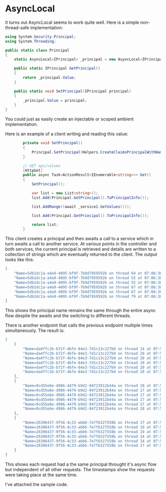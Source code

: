 # AsyncLocal

It turns out AsyncLocal seems to work quite well. Here is a simple non-thread-safe implementation:

```csharp
using System.Security.Principal;
using System.Threading;

public static class Principal
{
    static AsyncLocal<IPrincipal> _principal = new AsyncLocal<IPrincipal>();

    public static IPrincipal GetPrincipal()
    {
        return _principal.Value;
    }

    public static void SetPrincipal(IPrincipal principal)
    {
        _principal.Value = principal;
    }
}
```

You could just as easily create an injectable or scoped ambient implementation.

Here is an example of a client writing and reading this value:

```csharp
        private void SetPrincipal()
        {
            Principal.SetPrincipal(Helpers.CreateClaimsPrincipalWithName(Guid.NewGuid().ToString()));
        }

        // GET api/values
        [HttpGet]
        public async Task<ActionResult<IEnumerable<string>>> Get()
        {
            SetPrincipal();

            var list = new List<string>();
            list.Add(Principal.GetPrincipal().ToPrincipalInfo());

            list.AddRange((await _service1.GetValues()));

            list.Add(Principal.GetPrincipal().ToPrincipalInfo());

            return list;
        }
```
		
This client creates a principal and then awaits a call to a service which in turn awaits a call to another service. At various points in the controller and both services, the current principal is retrieved and details are written to a collection of strings which are eventually returned to the client. The output looks like this:

```json
[
    "Name=5db1dc1a-a4a9-4095-bf9f-7b9d7959592b on thread 64 at 07:06:30.002.",
    "Name=5db1dc1a-a4a9-4095-bf9f-7b9d7959592b on thread 55 at 07:06:30.033.",
    "Name=5db1dc1a-a4a9-4095-bf9f-7b9d7959592b on thread 55 at 07:06:30.033.",
    "Name=5db1dc1a-a4a9-4095-bf9f-7b9d7959592b on thread 67 at 07:06:30.089.",
    "Name=5db1dc1a-a4a9-4095-bf9f-7b9d7959592b on thread 67 at 07:06:30.089.",
    "Name=5db1dc1a-a4a9-4095-bf9f-7b9d7959592b on thread 79 at 07:06:30.125."
]
```

This shows the principal name remains the same through the entire async flow despite the awaits and the switching to different threads.

There is another endpoint that calls the previous endpoint multiple times simultaneously. The result is:

```json
[
    [
        "Name=da4ffc2b-b72f-4bfe-84e3-7d1c13c227b9 on thread 14 at 07:50:45.852.",
        "Name=da4ffc2b-b72f-4bfe-84e3-7d1c13c227b9 on thread 20 at 07:50:45.887.",
        "Name=da4ffc2b-b72f-4bfe-84e3-7d1c13c227b9 on thread 20 at 07:50:45.888.",
        "Name=da4ffc2b-b72f-4bfe-84e3-7d1c13c227b9 on thread 20 at 07:50:45.948.",
        "Name=da4ffc2b-b72f-4bfe-84e3-7d1c13c227b9 on thread 20 at 07:50:45.948.",
        "Name=da4ffc2b-b72f-4bfe-84e3-7d1c13c227b9 on thread 20 at 07:50:45.980."
    ],
    [
        "Name=9cd55e6e-d986-4479-b9d2-94723912b44a on thread 20 at 07:50:45.852.",
        "Name=9cd55e6e-d986-4479-b9d2-94723912b44a on thread 17 at 07:50:45.887.",
        "Name=9cd55e6e-d986-4479-b9d2-94723912b44a on thread 17 at 07:50:45.888.",
        "Name=9cd55e6e-d986-4479-b9d2-94723912b44a on thread 17 at 07:50:45.948.",
        "Name=9cd55e6e-d986-4479-b9d2-94723912b44a on thread 17 at 07:50:45.948.",
        "Name=9cd55e6e-d986-4479-b9d2-94723912b44a on thread 18 at 07:50:45.980."
    ],
    [
        "Name=26306437-9f56-4c33-abb6-7e7f6327558b on thread 17 at 07:50:45.852.",
        "Name=26306437-9f56-4c33-abb6-7e7f6327558b on thread 19 at 07:50:45.887.",
        "Name=26306437-9f56-4c33-abb6-7e7f6327558b on thread 19 at 07:50:45.888.",
        "Name=26306437-9f56-4c33-abb6-7e7f6327558b on thread 14 at 07:50:45.948.",
        "Name=26306437-9f56-4c33-abb6-7e7f6327558b on thread 14 at 07:50:45.948.",
        "Name=26306437-9f56-4c33-abb6-7e7f6327558b on thread 17 at 07:50:45.980."
    ]
]
```

This shows each request had a the same principal throught it's async flow but independent of all other requests. The timestamps show the requests were taking place at the same time.

I've attached the sample code.
